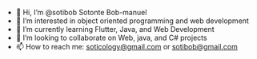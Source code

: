 - 👋 Hi, I’m @sotibob Sotonte Bob-manuel
- 👀 I’m interested in object oriented programming and web development
- 🌱 I’m currently learning Flutter, Java, and Web Development
- 💞️ I’m looking to collaborate on Web, java, and C# projects
- 📫 How to reach me: soticology@gmail.com or sotibob@gmail.com

<!---
sotibob/sotibob is a ✨ special ✨ repository because its `README.md` (this file) appears on your GitHub profile.
You can click the Preview link to take a look at your changes.
--->
